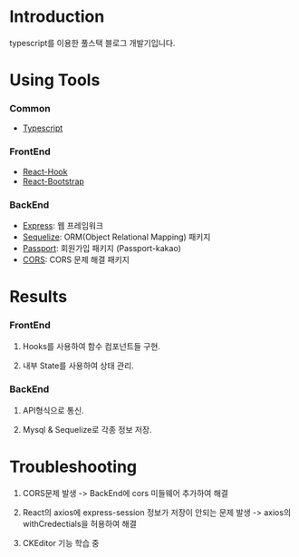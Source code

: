# Introduction
typescript를 이용한 풀스택 블로그 개발기입니다.

# Using Tools
### Common
- [Typescript](https://www.typescriptlang.org/)

### FrontEnd
- [React-Hook](https://ko.reactjs.org/docs/hooks-intro.html)
- [React-Bootstrap](https://react-bootstrap.github.io/)

### BackEnd
- [Express](https://expressjs.com/): 웹 프레임워크
- [Sequelize](https://sequelize.org/): ORM(Object Relational Mapping) 패키지
- [Passport](https://www.npmjs.com/package/passport): 회원가입 패키지 (Passport-kakao)
- [CORS](https://www.npmjs.com/package/cors): CORS 문제 해결 패키지

# Results
### FrontEnd
1. Hooks를 사용하여 함수 컴포넌트들 구현.

2. 내부 State를 사용하여 상태 관리.


### BackEnd
1. API형식으로 통신.

2. Mysql & Sequelize로 각종 정보 저장.

# Troubleshooting
1. CORS문제 발생 -> BackEnd에 cors 미들웨어 추가하여 해결

2. React의 axios에 express-session 정보가 저장이 안되는 문제 발생 -> axios의 withCredectials을 허용하여 해결

3. CKEditor 기능 학습 중
